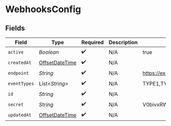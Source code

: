 # WebhooksConfig


## Fields

| Field                                                                                     | Type                                                                                      | Required                                                                                  | Description                                                                               | Example                                                                                   |
| ----------------------------------------------------------------------------------------- | ----------------------------------------------------------------------------------------- | ----------------------------------------------------------------------------------------- | ----------------------------------------------------------------------------------------- | ----------------------------------------------------------------------------------------- |
| `active`                                                                                  | *Boolean*                                                                                 | :heavy_check_mark:                                                                        | N/A                                                                                       | true                                                                                      |
| `createdAt`                                                                               | [OffsetDateTime](https://docs.oracle.com/javase/8/docs/api/java/time/OffsetDateTime.html) | :heavy_check_mark:                                                                        | N/A                                                                                       |                                                                                           |
| `endpoint`                                                                                | *String*                                                                                  | :heavy_check_mark:                                                                        | N/A                                                                                       | https://example.com                                                                       |
| `eventTypes`                                                                              | List<*String*>                                                                            | :heavy_check_mark:                                                                        | N/A                                                                                       | TYPE1,TYPE2                                                                               |
| `id`                                                                                      | *String*                                                                                  | :heavy_check_mark:                                                                        | N/A                                                                                       |                                                                                           |
| `secret`                                                                                  | *String*                                                                                  | :heavy_check_mark:                                                                        | N/A                                                                                       | V0bivxRWveaoz08afqjU6Ko/jwO0Cb+3                                                          |
| `updatedAt`                                                                               | [OffsetDateTime](https://docs.oracle.com/javase/8/docs/api/java/time/OffsetDateTime.html) | :heavy_check_mark:                                                                        | N/A                                                                                       |                                                                                           |